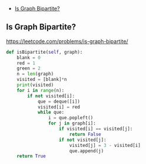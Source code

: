 + [Is Graph Bipartite?](#is-graph-bipartite?)

## Is Graph Bipartite?

https://leetcode.com/problems/is-graph-bipartite/

```python
def isBipartite(self, graph):
    blank = 0
    red = 1
    green = 2
    n = len(graph)
    visited = [blank]*n
    print(visited)
    for i in range(n):
        if not visited[i]:
            que = deque([i])
            visited[i] = red
            while que:
                i = que.popleft()
                for j in graph[i]:
                    if visited[i] == visited[j]:
                        return False
                    if not visited[j]:
                        visited[j] = 3 - visited[i]
                        que.append(j)
    return True
```
